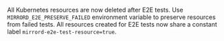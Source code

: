 All Kubernetes resources are now deleted after E2E tests. Use `MIRRORD_E2E_PRESERVE_FAILED` environment variable to preserve resources from failed tests. All resources created for E2E tests now share a constant label `mirrord-e2e-test-resource=true`.